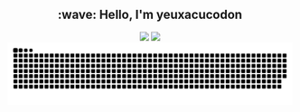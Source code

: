 <h2 align="center"> :wave: Hello, I'm yeuxacucodon </h2>

<div align="center">
  <img width="49%" src="https://github-readme-stats.vercel.app/api?username=yeuxacucodon&show_icons=true&hide_border=true&theme=radical">
  <img width="49%" src="https://streak-stats.demolab.com?user=yeuxacucodon&theme=radical&hide_border=true">
</div>

<div align="center">
  <img src="https://github.com/yeuxacucodon/yeuxacucodon/blob/output/github-contribution-grid-snake-dark.svg">
</div>
